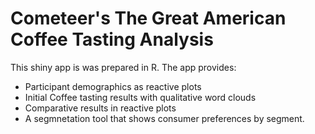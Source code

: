 # Cometeer's The Great American Coffee Tasting Analysis

This shiny app is was prepared in R. The app provides:
- Participant demographics as reactive plots
- Initial Coffee tasting results with qualitative word clouds
- Comparative results in reactive plots
- A segmnetation tool that shows consumer preferences by segment.

